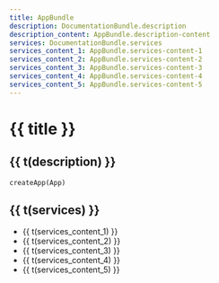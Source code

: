 ```yaml
---
title: AppBundle
description: DocumentationBundle.description
description_content: AppBundle.description-content
services: DocumentationBundle.services
services_content_1: AppBundle.services-content-1
services_content_2: AppBundle.services-content-2
services_content_3: AppBundle.services-content-3
services_content_4: AppBundle.services-content-4
services_content_5: AppBundle.services-content-5
---
```


# {{ title }}

## {{ t(description) }}

<p v-html="t(description_content)" />

```
createApp(App)
```

## {{ t(services) }}

- {{ t(services_content_1) }}
- {{ t(services_content_2) }}
- {{ t(services_content_3) }}
- {{ t(services_content_4) }}
- {{ t(services_content_5) }}

<script setup lang="ts">
import { useI18n } from 'vue-i18n'

const { t } = useI18n()
</script>
